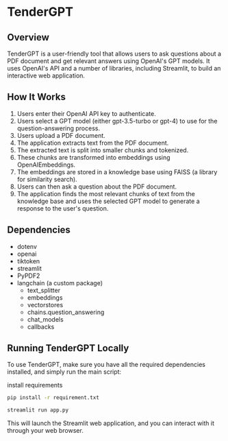 # TenderGPT

## Overview

TenderGPT is a user-friendly tool that allows users to ask questions about a PDF document and get relevant answers using OpenAI's GPT models. It uses OpenAI's API and a number of libraries, including Streamlit, to build an interactive web application.

## How It Works

1. Users enter their OpenAI API key to authenticate.
2. Users select a GPT model (either gpt-3.5-turbo or gpt-4) to use for the question-answering process.
3. Users upload a PDF document.
4. The application extracts text from the PDF document.
5. The extracted text is split into smaller chunks and tokenized.
6. These chunks are transformed into embeddings using OpenAIEmbeddings.
7. The embeddings are stored in a knowledge base using FAISS (a library for similarity search).
8. Users can then ask a question about the PDF document.
9. The application finds the most relevant chunks of text from the knowledge base and uses the selected GPT model to generate a response to the user's question.

## Dependencies

- dotenv
- openai
- tiktoken
- streamlit
- PyPDF2
- langchain (a custom package)
  - text_splitter
  - embeddings
  - vectorstores
  - chains.question_answering
  - chat_models
  - callbacks

## Running TenderGPT Locally

To use TenderGPT, make sure you have all the required dependencies installed, and simply run the main script:

install requirements

```bash
pip install -r requirement.txt
```

```bash
streamlit run app.py
```

This will launch the Streamlit web application, and you can interact with it through your web browser.
